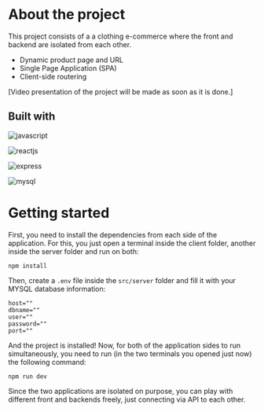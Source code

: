 # About the project

This project consists of a a clothing e-commerce where the front and backend are isolated from each other.

- Dynamic product page and URL
- Single Page Application (SPA)
- Client-side routering

[Video presentation of the project will be made as soon as it is done.]

## Built with

![javascript](https://img.shields.io/badge/javascript-FFFF00?style=for-the-badge&logo=javascript&logoColor=black)

![reactjs](https://img.shields.io/badge/react-00FFFF?style=for-the-badge&logo=react&logoColor=black)

![express](https://img.shields.io/badge/express-000000?style=for-the-badge&logo=express&logoColor=white)

![mysql](https://img.shields.io/badge/mysql-000000?style=for-the-badge&logo=mysql&logoColor=white)

# Getting started

First, you need to install the dependencies from each side of the application. For this, you just open a terminal inside the client folder,  another inside the server folder and run on both:

```
npm install
```

Then, create a ```.env``` file inside the ```src/server``` folder and fill it with your MYSQL database information:

```
host=""
dbname=""
user=""
password=""
port=""
```

And the project is installed! Now, for both of the application sides to run simultaneously, you need to run (in the two terminals you opened just now) the following command:

```
npm run dev
```

Since the two applications are isolated on purpose, you can play with different front and backends freely, just connecting via API to each other.